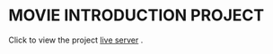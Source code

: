 # MOVIE INTRODUCTION PROJECT

<p>Click to view the project <a href="https://sultankeles.github.io/movie_introduction_project/">live server</a> .</p>
